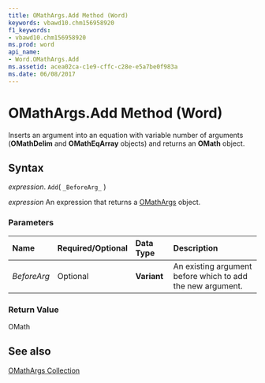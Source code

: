 ```yaml
---
title: OMathArgs.Add Method (Word)
keywords: vbawd10.chm156958920
f1_keywords:
- vbawd10.chm156958920
ms.prod: word
api_name:
- Word.OMathArgs.Add
ms.assetid: acea02ca-c1e9-cffc-c28e-e5a7be0f983a
ms.date: 06/08/2017
---
```



# OMathArgs.Add Method (Word)

Inserts an argument into an equation with variable number of arguments (**OMathDelim** and **OMathEqArray** objects) and returns an **OMath** object.


## Syntax

 _expression_. `Add`( `_BeforeArg_` )

 _expression_ An expression that returns a [OMathArgs](./Word.OMathArgs.md) object.


### Parameters



|**Name**|**Required/Optional**|**Data Type**|**Description**|
|:-----|:-----|:-----|:-----|
| _BeforeArg_|Optional| **Variant**|An existing argument before which to add the new argument.|

### Return Value

OMath


## See also


[OMathArgs Collection](Word.OMathArgs.md)

